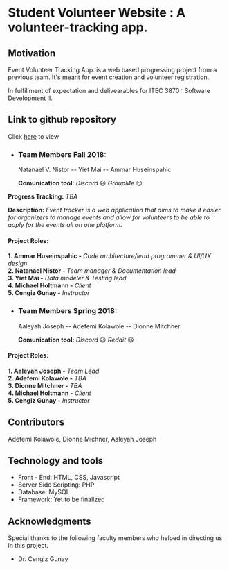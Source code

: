 


# Student Volunteer Website : A volunteer-tracking app.

## Motivation
Event Volunteer Tracking App. is a web based progressing project from a previous team. It's meant for event creation and volunteer registration.

In fulfillment of expectation and delivearables for ITEC 3870 : Software Development II.

## Link to github repository

Click [here][] to view 

+ ### Team Members Fall 2018:
  Natanael V. Nistor -- Yiet Mai -- Ammar Huseinspahic
  
  **Comunication tool:** _Discord_ :smiley: _GroupMe_ :smirk: 
 

**Progress Tracking:**  _TBA_

 **Description:**
_Event tracker is a web application that aims to make it easier for organizers to manage events and allow for volunteers to be able to apply for the events all on one platform._

#### Project Roles:
   **1. Ammar Huseinspahic -** _Code architecture/lead programmer & UI/UX design_   
   **2. Natanael Nistor -** _Team manager & Documentation lead_   
   **3. Yiet Mai -** _Data modeler & Testing lead_   
   **4. Michael Holtmann -** _Client_   
   **5. Cengiz Gunay -** _Instructor_

+ ### Team Members Spring 2018:
  Aaleyah Joseph -- Adefemi Kolawole -- Dionne Mitchner

  **Comunication tool:** _Discord_ :smiley:  _Reddit_ :smiley: 
    

#### Project Roles:
   **1. Aaleyah Joseph -** _Team Lead_   
   **2. Adefemi Kolawole -** _TBA_   
   **3. Dionne Mitchner -** _TBA_   
   **4. Michael Holtmann -** _Client_   
   **5. Cengiz Gunay -** _Instructor_




[comment]: #---
## Contributors
 Adefemi Kolawole, Dionne Michner, Aaleyah Joseph

[comment]: #---

## Technology and tools
 * Front - End: HTML, CSS, Javascript
 * Server Side Scripting: PHP
 * Database: MySQL
 * Framework: Yet to be finalized

## Acknowledgments
Special thanks to the following faculty members who helped in directing us in this project.
 *  Dr. Cengiz Gunay
 
[comment]: # (the following are footnotes and links)

[here]: https://github.com/soft-eng-practicum/event-tracker "Link to Repository"
[displayA]: https://github.com/ElijahKolawole/Whack_an_animal/blob/master/data/displayA.PNG  "Load Game Image"
[displayB]: https://github.com/ElijahKolawole/Whack_an_animal/blob/master/data/displayB.PNG  "Game UI Image"










